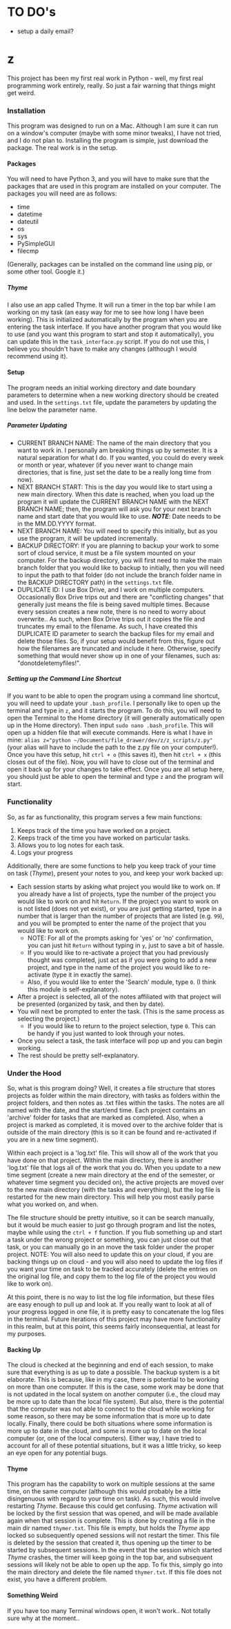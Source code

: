 
# TO DO's
- setup a daily email?

# z
This project has been my first real work in Python - well, my first real programming work entirely, really. So just a fair warning that things might get weird.

### Installation
This program was designed to run on a Mac. Although I am sure it can run on a window's computer (maybe with some minor tweaks), I have not tried, and I do not plan to. Installing the program is simple, just download the package. The real work is in the setup.

#### Packages
You will need to have Python 3, and you will have to make sure that the packages that are used in this program are installed on your computer. The packages you will need are as follows:
- time
- datetime
- dateutil
- os
- sys
- PySimpleGUI
- filecmp

(Generally, packages can be installed on the command line using pip, or some other tool. Google it.)

##### Thyme
I also use an app called Thyme. It will run a timer in the top bar while I am working on my task (an easy way for me to see how long I have been working). This is initialized automatically by the program when you are entering the task interface. If you have another program that you would like to use (and you want this program to start and stop it automatically), you can update this in the `task_interface.py` script. If you do not use this, I believe you shouldn't have to make any changes (although I would recommend using it).

#### Setup
The program needs an initial working directory and date boundary parameters to determine when a new working directory should be created and used. In the `settings.txt` file, update the parameters by updating the line below the parameter name.

##### Parameter Updating
- CURRENT BRANCH NAME: The name of the main directory that you want to work in. I personally am breaking things up by semester. It is a natural separation for what I do. If you wanted, you could do every week or month or year, whatever (if you never want to change main directories, that is fine, just set the date to be a really long time from now).
- NEXT BRANCH START: This is the day you would like to start using a new main directory. When this date is reached, when you load up the program it will update the CURRENT BRANCH NAME with the NEXT BRANCH NAME; then, the program will ask you for your next branch name and start date that you would like to use. ***NOTE***: Date needs to be in the MM.DD.YYYY format.
- NEXT BRANCH NAME: You will need to specify this initially, but as you use the program, it will be updated incrementally.
- BACKUP DIRECTORY: If you are planning to backup your work to some sort of cloud service, it must be a file system mounted on your computer. For the backup directory, you will first need to make the main branch folder that you would like to backup to initially, then you will need to input the path to that folder (do not include the branch folder name in the BACKUP DIRECTORY path) in the `settings.txt` file.
- DUPLICATE ID: I use Box Drive, and I work on multiple computers. Occasionally Box Drive trips out and there are "conflicting changes" that generally just means the file is being saved multiple times. Because every session creates a new note, there is no need to worry about overwrite.. As such, when Box Drive trips out it copies the file and truncates my email to the filename. As such, I have created this DUPLICATE ID parameter to search the backup files for my email and delete those files. So, if your setup would benefit from this, figure out how the filenames are truncated and include it here. Otherwise, specify something that would never show up in one of your filenames, such as: "donotdeletemyfiles!".

##### Setting up the Command Line Shortcut
If you want to be able to open the program using a command line shortcut, you will need to update your `.bash_profile`. I personally like to open up the terminal and type in `z`, and it starts the program. To do this, you will need to open the Terminal to the Home directory (it will generally automatically open up in the Home directory). Then input `sudo nano .bash_profile`. This will open up a hidden file that will execute commands. Here is what I have in mine: `alias z="python ~/Documents/file_drawer/dev/z/z_scripts/z.py"` (your alias will have to include the path to the z.py file on your computer!). Once you have this setup, hit `ctrl + o` (this saves it), then hit `ctrl + x` (this closes out of the file). Now, you will have to close out of the terminal and open it back up for your changes to take effect. Once you are all setup here, you should just be able to open the terminal and type `z` and the program will start.

### Functionality
So, as far as functionality, this program serves a few main functions:
1) Keeps track of the time you have worked on a project.
2) Keeps track of the time you have worked on particular tasks.
3) Allows you to log notes for each task.
4) Logs your progress

Additionally, there are some functions to help you keep track of your time on task (_Thyme_), present your notes to you, and keep your work backed up:
- Each session starts by asking what project you would like to work on. If you already have a list of projects, type the number of the project you would like to work on and hit `Return`. If the project you want to work on is not listed (does not yet exist), or you are just getting started, type in a number that is larger than the number of projects that are listed (e.g. `99`), and you will be prompted to enter the name of the project that you would like to work on.
    - NOTE: For all of the prompts asking for 'yes' or 'no' confirmation, you can just hit `Return` without typing in `y`, just to save a bit of hassle.
  - If you would like to re-activate a project that you had previously thought was completed, just act as if you were going to add a new project, and type in the name of the project you would like to re-activate (type it in exactly the same).
  - Also, if you would like to enter the 'Search' module, type `0`. (I think this module is self-explanatory).
- After a project is selected, all of the notes affiliated with that project will be presented (organized by task, and then by date).
- You will next be prompted to enter the task. (This is the same process as selecting the project.)
  - If you would like to return to the project selection, type `0`. This can be handy if you just wanted to look through your notes.
- Once you select a task, the task interface will pop up and you can begin working.
- The rest should be pretty self-explanatory.

### Under the Hood
So, what is this program doing? Well, it creates a file structure that stores projects as folder within the main directory, with tasks as folders within the project folders, and then notes as .txt files within the tasks. The notes are all named with the date, and the start/end time. Each project contains an 'archive' folder for tasks that are marked as completed. Also, when a project is marked as completed, it is moved over to the archive folder that is outside of the main directory (this is so it can be found and re-activated if you are in a new time segment).

Within each project is a 'log.txt' file. This will show all of the work that you have done on that project. Within the main directory, there is another 'log.txt' file that logs all of the work that you do. When you update to a new time segment (create a new main directory at the end of the semester, or whatever time segment you decided on), the active projects are moved over to the new main directory (with the tasks and everything), but the log file is restarted for the new main directory. This will help you most easily parse what you worked on, and when.

The file structure should be pretty intuitive, so it can be search manually, but it would be much easier to just go through program and list the notes, maybe while using the `ctrl + f` function. If you flub something up and start a task under the wrong project or something, you can just close out that task, or you can manually go in an move the task folder under the proper project. NOTE: You will also need to update this on your cloud, if you are backing things up on cloud - and you will also need to update the log files if you want your time on task to be tracked accurately (delete the entries on the original log file, and copy them to the log file of the project you would like to work on).

At this point, there is no way to list the log file information, but these files are easy enough to pull up and look at. If you really want to look at all of your progress logged in one file, it is pretty easy to concatenate the log files in the terminal. Future iterations of this project may have more functionality in this realm, but at this point, this seems fairly inconsequential, at least for my purposes.

#### Backing Up
The cloud is checked at the beginning and end of each session, to make sure that everything is as up to date a possible. The backup system is a bit elaborate. This is because, like in my case, there is potential to be working on more than one computer. If this is the case, some work may be done that is not updated in the local system on another computer (i.e., the cloud may be more up to date than the local file system). But also, there is the potential that the computer was not able to connect to the cloud while working for some reason, so there may be some information that is more up to date locally. Finally, there could be both situations where some information is more up to date in the cloud, and some is more up to date on the local computer (or, one of the local computers). Either way, I have tried to account for all of these potential situations, but it was a little tricky, so keep an eye open for any potential bugs.

#### Thyme
This program has the capability to work on multiple sessions at the same time, on the same computer (although this would probably be a little disingenuous with regard to your time on task). As such, this would involve restarting _Thyme_. Because this could get confusing. _Thyme_ activation will be locked by the first session that was opened, and will be made available again when that session is complete. This is done by creating a file in the main dir named `thymer.txt`. This file is empty, but holds the _Thyme_ app locked so subsequently opened sessions will not restart the timer. This file is deleted by the session that created it, thus opening up the timer to be started by subsequent sessions. In the event that the session which started _Thyme_ crashes, the timer will keep going in the top bar, and subsequent sessions will likely not be able to open up the app. To fix this, simply go into the main directory and delete the file named `thymer.txt`. If this file does not exist, you have a different problem.

#### Something Weird
If you have too many Terminal windows open, it won't work.. Not totally sure why at the moment..
